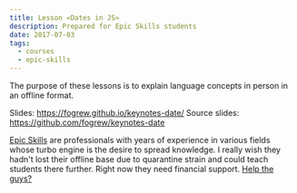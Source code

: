 ```yaml
---
title: Lesson «Dates in JS»
description: Prepared for Epic Skills students
date: 2017-07-03
tags:
  - courses
  - epic-skills
---
```


The purpose of these lessons is to explain language concepts in person in an offline format.

Slides: https://fogrew.github.io/keynotes-date/
Source slides: https://github.com/fogrew/keynotes-date

[Epic Skills](https://epixx.ru/) are professionals with years of experience in various fields whose turbo engine is the desire to spread knowledge. I really wish they hadn't lost their offline base due to quarantine strain and could teach students there further. Right now they need financial support. [Help the guys?](https://donate.epixx.ru/)
